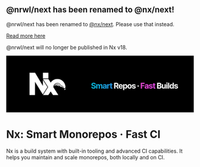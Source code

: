 ## @nrwl/next has been renamed to @nx/next!

@nrwl/next has been renamed to [@nx/next](https://www.npmjs.com/package/@nx/next). Please use that instead.

[Read more here](https://nx.dev/recipes/other/rescope)

@nrwl/next will no longer be published in Nx v18.

<p style="text-align: center;"><img src="https://raw.githubusercontent.com/nrwl/nx/master/images/nx.png" width="600" alt="Nx - Smart Monorepos · Fast CI"></p>

# Nx: Smart Monorepos · Fast CI

Nx is a build system with built-in tooling and advanced CI capabilities. It helps you maintain and scale monorepos, both locally and on CI.
